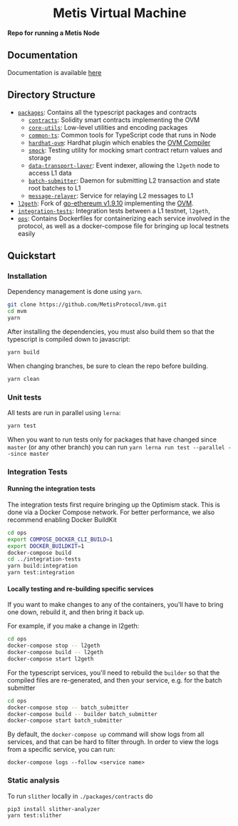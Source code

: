 # <h1 align="center"> Metis Virtual Machine </h1>

**Repo for running a Metis Node**

## Documentation

Documentation is available [here](https://docs.metis.io)

## Directory Structure

- [`packages`](./packages): Contains all the typescript packages and contracts
  - [`contracts`](./packages/contracts): Solidity smart contracts implementing the OVM
  - [`core-utils`](./packages/core-utils): Low-level utilities and encoding packages
  - [`common-ts`](./packages/common-ts): Common tools for TypeScript code that runs in Node
  - [`hardhat-ovm`](./packages/hardhat-ovm): Hardhat plugin which enables the [OVM Compiler](https://github.com/ethereum-optimism/solidity)
  - [`smock`](./packages/smock): Testing utility for mocking smart contract return values and storage
  - [`data-transport-layer`](./packages/data-transport-layer): Event indexer, allowing the `l2geth` node to access L1 data
  - [`batch-submitter`](./packages/batch-submitter): Daemon for submitting L2 transaction and state root batches to L1
  - [`message-relayer`](./packages/message-relayer): Service for relaying L2 messages to L1
- [`l2geth`](./l2geth): Fork of [go-ethereum v1.9.10](https://github.com/ethereum/go-ethereum/tree/v1.9.10) implementing the [OVM](https://research.paradigm.xyz/optimism#optimistic-geth).
- [`integration-tests`](./integration-tests): Integration tests between a L1 testnet, `l2geth`,
- [`ops`](./ops): Contains Dockerfiles for containerizing each service involved in the protocol,
  as well as a docker-compose file for bringing up local testnets easily

## Quickstart

### Installation

Dependency management is done using `yarn`.

```bash
git clone https://github.com/MetisProtocol/mvm.git
cd mvm
yarn
```

After installing the dependencies, you must also build them so that the typescript
is compiled down to javascript:

```bash
yarn build
```

When changing branches, be sure to clean the repo before building.

```bash
yarn clean
```

### Unit tests

All tests are run in parallel using `lerna`:

```bash
yarn test
```

When you want to run tests only for packages that have changed since `master` (or any other branch)
you can run `yarn lerna run test --parallel --since master`

### Integration Tests

#### Running the integration tests

The integration tests first require bringing up the Optimism stack. This is done via
a Docker Compose network. For better performance, we also recommend enabling Docker
BuildKit

```bash
cd ops
export COMPOSE_DOCKER_CLI_BUILD=1
export DOCKER_BUILDKIT=1
docker-compose build
cd ../integration-tests
yarn build:integration
yarn test:integration
```

#### Locally testing and re-building specific services

If you want to make changes to any of the containers, you'll have to bring one down,
rebuild it, and then bring it back up.

For example, if you make a change in l2geth:

```bash
cd ops
docker-compose stop -- l2geth
docker-compose build -- l2geth
docker-compose start l2geth
```

For the typescript services, you'll need to rebuild the `builder` so that the compiled
files are re-generated, and then your service, e.g. for the batch submitter

```bash
cd ops
docker-compose stop -- batch_submitter
docker-compose build -- builder batch_submitter
docker-compose start batch_submitter
```

By default, the `docker-compose up` command will show logs from all services, and that
can be hard to filter through. In order to view the logs from a specific service, you can run:

```
docker-compose logs --follow <service name>
```

### Static analysis

To run `slither` locally in `./packages/contracts` do

```
pip3 install slither-analyzer
yarn test:slither
```
